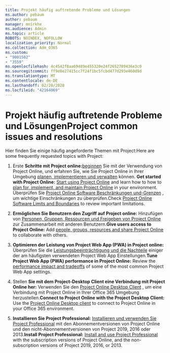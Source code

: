 ```yaml
---
title: Projekt häufig auftretende Probleme und Lösungen
ms.author: pebaum
author: pebaum
manager: mnirkhe
ms.audience: Admin
ms.topic: article
ROBOTS: NOINDEX, NOFOLLOW
localization_priority: Normal
ms.collection: Adm_O365
ms.custom:
- "9001502"
- "3559"
ms.openlocfilehash: 4c4542f8aa69489e455320e24f2652789436e3c0
ms.sourcegitcommit: ff9e8e27415cc7f24f1bc5fcbd477d293e460d9d
ms.translationtype: MT
ms.contentlocale: de-DE
ms.lasthandoff: 02/20/2020
ms.locfileid: "42164069"
---
```

# <a name="project-common-issues-and-resolutions"></a><span data-ttu-id="2cda1-102">Projekt häufig auftretende Probleme und Lösungen</span><span class="sxs-lookup"><span data-stu-id="2cda1-102">Project common issues and resolutions</span></span>

<span data-ttu-id="2cda1-103">Hier finden Sie einige häufig angeforderte Themen mit Project:</span><span class="sxs-lookup"><span data-stu-id="2cda1-103">Here are some frequently requested topics with Project:</span></span>

1. <span data-ttu-id="2cda1-104">Erste **Schritte mit Project online:**[beginnen](https://docs.microsoft.com/en-us/ProjectOnline/get-started-with-project-online) Sie mit der Verwendung von Project Online, und erfahren Sie, wie Sie Project Online in Ihrer Umgebung [planen, implementieren und verwalten](https://docs.microsoft.com/en-us/projectonline/project-online) können.  </span><span class="sxs-lookup"><span data-stu-id="2cda1-104">**Get started with Project Online:**  [Start using Project Online](https://docs.microsoft.com/en-us/ProjectOnline/get-started-with-project-online) and learn how to how to [plan for, implement, and maintain Project Online](https://docs.microsoft.com/en-us/projectonline/project-online) in your environment.</span></span> <span data-ttu-id="2cda1-105">Überprüfen Sie [Project Online Software Beschränkungen und-Grenzen](https://docs.microsoft.com/en-us/ProjectOnline/project-online-software-boundaries-and-limits) , um wichtige Einschränkungen zu überprüfen.</span><span class="sxs-lookup"><span data-stu-id="2cda1-105">Check [Project Online Software Limits and Boundaries](https://docs.microsoft.com/en-us/ProjectOnline/project-online-software-boundaries-and-limits) to review important limitations.</span></span>

2. <span data-ttu-id="2cda1-106">**Ermöglichen Sie Benutzern den Zugriff auf Project online:** Hinzufügen von [Personen, Gruppen, Ressourcen und Freigeben von Project Online](https://docs.microsoft.com/en-us/projectonline/step-2-add-people-to-project-online) zur Zusammenarbeit mit anderen Benutzern.</span><span class="sxs-lookup"><span data-stu-id="2cda1-106">**Give users access to Project Online:** Add [people, groups, resources and share Project Online](https://docs.microsoft.com/en-us/projectonline/step-2-add-people-to-project-online) to collaborate with others.</span></span> 

3. <span data-ttu-id="2cda1-107">**Optimieren der Leistung von Project Web App (PWA) in Project online:** Überprüfen Sie die [Leistungsbeeinträchtigung und die Nachteile](https://docs.microsoft.com/en-us/projectonline/tune-project-online-performance) einiger der am häufigsten verwendeten Project Web App Einstellungen.</span><span class="sxs-lookup"><span data-stu-id="2cda1-107">**Tune Project Web App (PWA) performance in Project Online:** Review the [performance impact and tradeoffs](https://docs.microsoft.com/en-us/projectonline/tune-project-online-performance) of some of the most common Project Web App settings.</span></span>

4. <span data-ttu-id="2cda1-108">Stellen **Sie mit dem Project-Desktop Client eine Verbindung mit Project Online her:** Verwenden Sie den [Project Online Desktop Client](https://docs.microsoft.com/en-us/projectonline/connect-to-project-online-with-the-project-online-desktop-client) , um eine Verbindung mit Project Online in Ihrer Office 365 Umgebung herzustellen.</span><span class="sxs-lookup"><span data-stu-id="2cda1-108">**Connect to Project Online with the Project Desktop Client:** Use the [Project Online Desktop client](https://docs.microsoft.com/en-us/projectonline/connect-to-project-online-with-the-project-online-desktop-client) to connect to Project Online in your Office 365 environment.</span></span> 

5. <span data-ttu-id="2cda1-109">**Installieren Sie Project Professional:** [Installieren und verwenden Sie Project Professional](https://support.office.com/en-us/article/install-project-7059249b-d9fe-4d61-ab96-5c5bf435f281?ui=en-US&rs=en-US&ad=US) mit den Abonnementversionen von Project Online und den nicht-Abonnementversionen von Project 2019, 2016 oder 2013.</span><span class="sxs-lookup"><span data-stu-id="2cda1-109">**Install Project Professional:** [Install and use Project Professional](https://support.office.com/en-us/article/install-project-7059249b-d9fe-4d61-ab96-5c5bf435f281?ui=en-US&rs=en-US&ad=US) with the subscription versions of Project Online, and the non-subscription versions of Project 2019, 2016, or 2013.</span></span>
